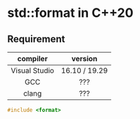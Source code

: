 # std::format in C++20

## Requirement

| compiler | version  |
|:--------:|:-------------:|
| Visual Studio | 16.10 / 19.29 |
| GCC | ??? |
| clang | ??? |

```cpp
#include <format>
 ```
    
